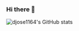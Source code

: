 ### Hi there 👋
![djose1164's GitHub stats](https://github-readme-stats.vercel.app/api?username=djose1164&count_private=true&show_icon=true&theme=onedark)
<!--
**djose1164/djose1164** is a ✨ _special_ ✨ repository because its `README.md` (this file) appears on your GitHub profile.

![](https://komarev.com/ghpvc/?username=djose1164&color=blue)


- 🤔 I’m looking for help with ...
- 📫 How to reach me: on Twitter & Telegram @djose1164
- 😄 Pronouns: he/him
- ⚡ Fun fact: Sometimes bugs are quite simple once you have a clear objective
